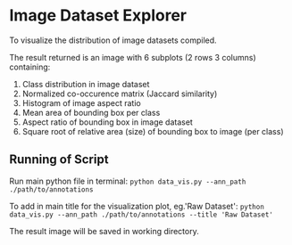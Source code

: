 # Image Dataset Explorer
To visualize the distribution of image datasets compiled.

The result returned is an image with 6 subplots (2 rows 3 columns) containing:
1. Class distribution in image dataset
2. Normalized co-occurence matrix (Jaccard similarity)
3. Histogram of image aspect ratio
4. Mean area of bounding box per class
5. Aspect ratio of bounding box in image dataset
6. Square root of relative area (size) of bounding box to image (per class)

## Running of Script
Run main python file in terminal:
`python data_vis.py --ann_path ./path/to/annotations`

To add in main title for the visualization plot, eg.'Raw Dataset':
`python data_vis.py --ann_path ./path/to/annotations --title 'Raw Dataset'`

The result image will be saved in working directory.